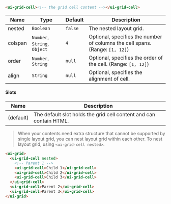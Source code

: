 ```html
<ui-grid-cell><!-- the grid cell content --></ui-grid-cell>
```

| Name    | Type                         | Default | Description                                                                  |
| ------- | ---------------------------- | ------- | ---------------------------------------------------------------------------- |
| nested  | `Boolean`                    | `false` | The nested layout grid.                                                      |
| colspan | `Number`, `String`, `Object` | `4`     | Optional, specifies the number of columns the cell spans. (Range: `[1, 12]`) |
| order   | `Number`, `String`           | `null`  | Optional, specifies the order of the cell. (Range: `[1, 12]`)                |
| align   | `String`                     | `null`  | Optional, specifies the alignment of cell.                                   |

#### Slots

| Name      | Description                                                        |
| --------- | ------------------------------------------------------------------ |
| (default) | The default slot holds the grid cell content and can contain HTML. |

> When your contents need extra structure that cannot be supported by single layout grid, you can nest layout grid within each other. To nest layout grid, using `<ui-grid-cell nested>`.

```html
<ui-grid>
  <ui-grid-cell nested>
    <!-- Parent 1 -->
    <ui-grid-cell>Child 1</ui-grid-cell>
    <ui-grid-cell>Child 2</ui-grid-cell>
    <ui-grid-cell>Child 3</ui-grid-cell>
  </ui-grid-cell>
  <ui-grid-cell>Parent 2</ui-grid-cell>
  <ui-grid-cell>Parent 3</ui-grid-cell>
</ui-grid>
```
